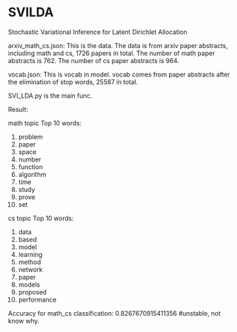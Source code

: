 # SVILDA
Stochastic Variational Inference for Latent Dirichlet Allocation

arxiv_math_cs.json: This is the data.
The data is from arxiv paper abstracts, including math and cs, 1726 papers in total. The number of math paper abstracts is 762. The number of cs paper abstracts is 964.

vocab.json: This is vocab in model.
vocab comes from paper abstracts after the elimination of stop words, 25587 in total.

SVI_LDA.py is the main func.

Result:

math topic Top 10 words:  
1. problem 
2. paper 
3. space 
4. number 
5. function 
6. algorithm 
7. time 
8. study 
9. prove 
10. set 

cs topic Top 10 words:  

1. data 
2. based 
3. model 
4. learning 
5. method 
6. network 
7. paper 
8. models 
9. proposed 
10. performance 

Accuracy for math_cs classification: 0.8267670915411356 #unstable, not know why.




